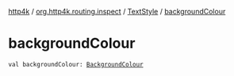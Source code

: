 [http4k](../../index.md) / [org.http4k.routing.inspect](../index.md) / [TextStyle](index.md) / [backgroundColour](./background-colour.md)

# backgroundColour

`val backgroundColour: `[`BackgroundColour`](../-background-colour/index.md)